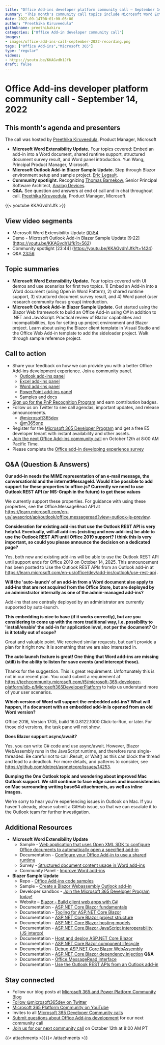 ```yaml
---
title: "Office Add-ins developer platform community call – September 14, 2022"
summary: "This month's community call topics include Microsoft Word Extensibility Update – September 2022 (four topics covered:  Embed an Add-in into a Word document, shared runtime support, structured document survey result, and Word panel introduction) – Yun Wang, Principal Product Manager (Microsoft) and Microsoft Outlook Add-in Blazer Sample Update – September 2022 (Step through setting up Blazor environment and sample project) – Eric Legault (Eric Legault Consulting) | @elegault,  Community spotlight – shines on Thomas Barnekow for samples submissions, and Q&A at end of call and in chat throughout call."
date: 2022-09-14T08:01:00-05:00
author: "Preethika Kiruveedula"
githubname: preethikakiru
categories: ["Office Add-in developer community call"]
images:
- images/office-add-ins-call-september-2022-recording.png
tags: ["Office Add-ins","Microsoft 365"]
type: "regular"
videos:
- https://youtu.be/KKAGvdh1Jfk
draft: false
---
```


# Office Add-ins developer platform community call - September 14, 2022

## This month's agenda and presenters

The call was hosted by [Preethika Kiruveedula](www.linkedin.com/in/preethika-kiruveedula-529b7a148), Product Manager, Microsoft
* **Microsoft Word Extensibility Update.** Four topics covered:  Embed an add-in into a Word document, shared runtime support, structured document survey result, and Word panel introduction. Yun Wang, Principal Product Manager, Microsoft.
* **Microsoft Outlook Add-in Blazer Sample Update.** Step through Blazor environment setup and sample project. [Eric Legault](https://twitter.com/elegault).
* **Community spotlight.** Recognizing [Thomas Barnekow](https://www.linkedin.com/in/thomas-barnekow-2580b11), Senior Principal Software Architect, [Analog Devices](https://www.analog.com/en/index.html).
* **Q&A.** See question and answers at end of call and in chat throughout call. [Preethika Kiruveedula](www.linkedin.com/in/preethika-kiruveedula-529b7a14), Product Manager, Microsoft.

{{< youtube KKAGvdh1Jfk >}}

## View video segments

* Microsoft Word Extensibility Update [00:54](https://youtu.be/KKAGvdh1Jfk?t=54)
* Demo - Microsoft Outlook Add-in Blazer Sample Update [9:22] (https://youtu.be/KKAGvdh1Jfk?t=562)
* Community spotlight [23:44] (https://youtu.be/KKAGvdh1Jfk?t=1424)
* Q&A [23:56](https://youtu.be/KKAGvdh1Jfk?t=1436)

## Topic summaries

* **Microsoft Word Extensibility Update.** Four topics covered with UI demos and use scenarios for first two topics.  1) Embed an Add-in into a Word document (using Open in Word Pattern), 2) shared runtime support, 3) structured document survey result, and 4) Word panel (user research community focus group) introduction.
* **Microsoft Outlook Add-in Blazer Sample Update.** Get started using the Blazor Web framework to build an Office Add-in using C# in addition to .NET and JavaScript.  Practical review of Blazor capabilities and incompatibilities, tips for setting up project environment and Blazor project.  Learn about using the Blazor client template in Visual Studio and the Office Web Add-in template to add the sideloader project.  Walk through sample reference project.

## Call to action
* Share your feedback on how we can provide you with a better Office Add-ins development experience. Join a community panel.
    * [Outlook add-ins panel](https://ux.microsoft.com/Panel/OutlookAddinDeveloper)
    * [Excel add-ins panel](https://ux.microsoft.com/Panel/ExcelAddinDeveloper)
    * [Word add-ins panel](https://ux.microsoft.com/Panel/WordAddinDeveloper)
    * [PowerPoint add-ins panel](https://ux.microsoft.com/Panel/PowerPointAddinDeveloper)
    * [Samples and docs](https://ux.microsoft.com/Panel/OfficeAddinImproveSamplesDocs)
* [Sign up for the PnP Recognition Program](https://pnp.github.io/recognitionprogram/) and earn contribution badges.
* Follow us on Twitter to see call agendas, important updates, and release announcements.
    * [@microsoft365dev](https://twitter.com/microsoft365dev)
    * [@m365pnp](https://twitter.com/m365pnp)
* Register for the [Microsoft 365 Developer Program](https://aka.ms/m365/devprogram) and get a free E5 developer tenant with instant availability and other assets.
* [Join the next Office Add-ins community call](https://aka.ms/officeaddinscommunitycall) on October 12th at 8:00 AM Pacific Time.
* Please complete the [Office add-in developing experience survey](https://forms.office.com/r/wmzCgccbPa)

## Q&A (Question & Answers)

**Our add-in needs the MIME representation of an e-mail message, the conversationId and the internetMessageId. Would it be possible to add support for these properties to office.js? Currently we need to use Outlook REST API (or MS-Graph in the future) to get these values**

We currently support these properties. For guidance with using these properties, see the Office.MessageRead API at https://learn.microsoft.com/en-us/javascript/api/outlook/office.messageread?view=outlook-js-preview.


**Consideration for existing add-ins that use the Outlook REST API is very helpful. Eventually, will all add-ins (existing and new add-ins) be able to use the Outlook REST API until Office 2019 support? I think this is very important, so could you please announce the decision on a dedicated page?**

Yes, both new and existing add-ins will be able to use the Outlook REST API until support ends for Office 2019 on October 14, 2025. This announcement has been posted to Use the Outlook REST APIs from an Outlook add-in at https://learn.microsoft.com/en-us/office/dev/add-ins/outlook/use-rest-api .

**Will the 'auto-launch' of an add-in from a Word document also apply to add-ins that are not acquired from the Office Store, but are deployed by an administrator internally as one of the admin-managed add-ins?**

Add-ins that are centrally deployed by an administrator are currently supported by auto-launch.


**This embedding is nice to have (if it works correctly), but are you considering to come up with the more traditional way, i.e. possibility to 'install/enable' the add-in for application level, not per the document? Or is it totally out of scope?**

Great and valuable point. We received similar requests, but can't provide a plan for it right now. It is something that we are also interested in.

**The auto launch feature is great! One thing that Word add-ins are missing (still) is the ability to listen for save events (and intercept those).**

Thanks for the suggestion. This is great requirement. Unfortunately this is not in our recent plan. You could submit a requirement at https://techcommunity.microsoft.com/t5/microsoft-365-developer-platform/idb-p/Microsoft365DeveloperPlatform to help us understand more of your user scenarios.

**Which version of Word will support the embedded add-ins? What will happen, if a document with an embedded add-in is opened from an old Word version?**

Office 2016, Version 1705, build 16.0.8122.1000 Click-to-Run, or later. For those old versions, the task pane will not show.

**Does Blazor support async/await?**

Yes, you can write C# code and use async/await. However, Blazor WebAssembly runs in the JavaScript runtime, and therefore runs single-threaded. Be careful not to call .Result, or Wait() as this can block the thread and lead to a deadlock. For more details, and patterns to consider, see https://github.com/dotnet/aspnetcore/issues/14253.

**Bumping the One Outlook topic and wondering about improved Mac Outlook support. We still continue to face edge cases and inconsistencies on Mac surrounding writing base64 attachments, as well as inline images.**

We're sorry to hear you're experiencing issues in Outlook on Mac. If you haven't already, please submit a GitHub issue, so that we can escalate it to the Outlook team for further investigation.


## Additional Resources

* **Microsoft Word Extensibility Update**
    * Sample - [Web application that uses Open XML SDK to configure Office documents to automatically open a specified add-in](https://github.com/OfficeDev/Office-OOXML-EmbedAddin)
    * Documentation - [Configure your Office Add-in to use a shared runtime](https://learn.microsoft.com/office/dev/add-ins/develop/configure-your-add-in-to-use-a-shared-runtime)
    * Survey - [Structured document content usage in Word add-ins](https://aka.ms/WordAPI)
    * Community Panel - [Improve Word add-ins](https://ux.microsoft.com/Panel/WordAddinDeveloper?utm_campaign=community_call&&utm_source=community_call&&utm_medium=qrcode)
* **Blazer Sample Update**
    * Repo - [Office Add-ins code samples](https://github.com/OfficeDev/Office-Add-in-samples)
    * Sample - [Create a Blazor Webassembly Outlook add-in](https://github.com/OfficeDev/Office-Add-in-samples/tree/main/Samples/blazor-add-in/outlook-blazor-add-in)
    * Developer sandbox - [Join the Microsoft 365 Developer Program today!](https://developer.microsoft.com/microsoft-365/dev-program)
    * Website – [Blazor - Build client web apps with C#](https://dotnet.microsoft.com/apps/aspnet/web-apps/blazor)
    * Documentation - [ASP.NET Core Blazor fundamentals](https://learn.microsoft.com/aspnet/core/blazor/fundamentals)
    * Documentation - [Tooling for ASP.NET Core Blazor](https://learn.microsoft.com/aspnet/core/blazor/tooling)
    * Documentation - [ASP.NET Core Blazor project structure](https://learn.microsoft.com/aspnet/core/blazor/project-structure)
    * Documentation - [ASP.NET Core Blazor hosting models](https://docs.microsoft.com/aspnet/core/blazor/hosting-models)
    * Documentation - [ASP.NET Core Blazor JavaScript interoperability (JS interop)](https://docs.microsoft.com/aspnet/core/blazor/javascript-interoperability)
    * Documentation - [Host and deploy ASP.NET Core Blazor](https://docs.microsoft.com/aspnet/core/blazor/host-and-deploy)
    * Documentation - [ASP.NET Core Razor component lifecycle](https://docs.microsoft.com/aspnet/core/blazor/components/lifecycle)
    * Documentation - [Debug ASP.NET Core Blazor WebAssembly](https://docs.microsoft.com/aspnet/core/blazor/debug)
    * Documentation - [ASP.NET Core Blazor dependency injection](https://docs.microsoft.com/aspnet/core/blazor/fundamentals/dependency-injection)
  **Q&A**
    * Documentation - [Office.MessageRead interface](https://learn.microsoft.com/javascript/api/outlook/office.messageread?view=outlook-js-preview)
    * Documentation - [Use the Outlook REST APIs from an Outlook add-in ](https://learn.microsoft.com/office/dev/add-ins/outlook/use-rest-api)


## Stay connected

* Follow our blog posts at [Microsoft 365 and Power Platform Community Blog](https://aka.ms/m365pnp/blog)
* [Follow @microsoft365dev on Twitter](https://twitter.com/microsoft365dev)
* [Microsoft 365 Platform Community on YouTube](https://aka.ms/m365/videos)
* Invites to all [Microsoft 365 Developer Community calls](https://aka.ms/M365DevCalls)
* [Submit questions about Office Add-ins development](https://aka.ms/officeaddinsform) for our next community call
* [Join us for our next community call](https://aka.ms/officeaddinscommunitycall) on October 12th at 8:00 AM PT

{{< attachments >}}{{< /attachments >}}
